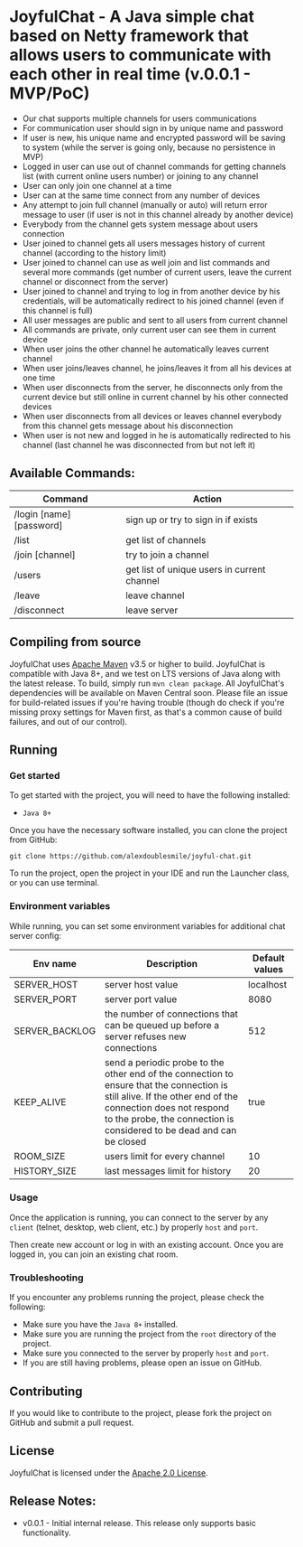 # JoyfulChat - A Java simple chat based on Netty framework that allows users to communicate with each other in real time (v.0.0.1 - MVP/PoC)
                     
- Our chat supports multiple channels for users communications
- For communication user should sign in by unique name and password
- If user is new, his unique name and encrypted password will be saving to system (while the server is going only, because no persistence in MVP)
- Logged in user can use out of channel commands for getting channels list (with current online users number) or joining to any channel
- User can only join one channel at a time
- User can at the same time connect from any number of devices
- Any attempt to join full channel (manually or auto) will return error message to user (if user is not in this channel already by another device)
- Everybody from the channel gets system message about users connection
- User joined to channel gets all users messages history of current channel (according to the history limit)
- User joined to channel can use as well join and list commands and several more commands (get number of current users, leave the current channel or disconnect from the server)
- User joined to channel and trying to log in from another device by his credentials, will be automatically redirect to his joined channel (even if this channel is full)
- All user messages are public and sent to all users from current channel
- All commands are private, only current user can see them in current device
- When user joins the other channel he automatically leaves current channel
- When user joins/leaves channel, he joins/leaves it from all his devices at one time
- When user disconnects from the server, he disconnects only from the current device but still online in current channel by his other connected devices
- When user disconnects from all devices or leaves channel everybody from this channel gets message about his disconnection
- When user is not new and logged in he is automatically redirected to his channel (last channel he was disconnected from but not left it)

## Available Commands:

|Command|Action|
|---|---|
|/login [name] [password]|sign up or try to sign in if exists
|/list|get list of channels
|/join [channel]|try to join a channel
|/users|get list of unique users in current channel
|/leave|leave channel
|/disconnect|leave server

## Compiling from source

JoyfulChat uses [Apache Maven](https://maven.apache.org/) v3.5 or higher to build.
JoyfulChat is compatible with Java 8+, and we test on LTS versions of Java along
with the latest release. To build, simply run `mvn clean package`. All JoyfulChat's
dependencies will be available on Maven Central soon. Please file an issue for
build-related issues if you're having trouble (though do check if you're
missing proxy settings for Maven first, as that's a common cause of build
failures, and out of our control).

## Running

### Get started

To get started with the project, you will need to have the following installed:
- `Java 8+`

Once you have the necessary software installed, you can clone the project from GitHub:
```
git clone https://github.com/alexdoublesmile/joyful-chat.git
```
To run the project, open the project in your IDE and run the Launcher class, or you can use terminal. 

### Environment variables

While running, you can set some environment variables for additional chat server config:

|Env name|Description|Default values|
|---|---|---|
|SERVER_HOST|server host value|localhost
|SERVER_PORT|server port value|8080
|SERVER_BACKLOG|the number of connections that can be queued up before a server refuses new connections|512
|KEEP_ALIVE|send a periodic probe to the other end of the connection to ensure that the connection is still alive. If the other end of the connection does not respond to the probe, the connection is considered to be dead and can be closed|true
|ROOM_SIZE|users limit for every channel|10
|HISTORY_SIZE|last messages limit for history|20

### Usage

Once the application is running, you can connect to the server by any `client` (telnet, desktop, web client, etc.) by properly `host` and `port`.

Then create new account or log in with an existing account. Once you are logged in, you can join an existing chat room. 

### Troubleshooting

If you encounter any problems running the project, please check the following:
- Make sure you have the `Java 8+` installed.
- Make sure you are running the project from the `root` directory of the project.
- Make sure you connected to the server by properly `host` and `port`.
- If you are still having problems, please open an issue on GitHub.

## Contributing

If you would like to contribute to the project, please fork the project on GitHub and submit a pull request.

## License

JoyfulChat is licensed under the [Apache 2.0 License](./LICENSE.txt).

## Release Notes:

- v0.0.1 - Initial internal release. This release only supports basic functionality.
